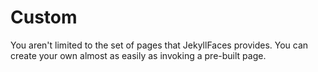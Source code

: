 # Custom

You aren't limited to the set of pages that JekyllFaces provides. You can create your own almost as easily as invoking a pre-built page.

<!-- 
A How-to article is an action-oriented type of document.
It explains how to perform a specific task or solve a problem, and usually contains a sequence of steps.
Start with a short introductory paragraph that explains what users will accomplish by following this procedure,
what they need to perform it for, or define the target audience of the doc.

    <note>
        <p><control>Highlight important information.</control></p>
        <p>
            You can change this element to <code>&lt;tip&gt;</code> or <code>&lt;warning&gt;</code>.
        </p>
    </note>

    <chapter title="Before you start" id="before">
        <p>It is good practice to list the prerequisites that are required or recommended.</p>

        <p>Make sure that:</p>

        <list>
            <li>First prerequisite</li>
            <li>Second prerequisite.</li>
        </list>
    </chapter>

    <chapter title="How to perform a task" id="how-to">
        <p>
            Avoid writing procedures that are longer than 5 steps to keep it simple.
            If the title of a procedure repeats the chapter title,
            consider dropping the 'title' attribute of the procedure.
        </p>

        <procedure title="How to title" id="steps-sequence">
            <step>
                <p>Step with a code block.</p>

                <code-block lang="plain text">
                    Hello, world!
                </code-block>
            </step>

            <step>
                Step with a <a href="https://www.jetbrains.com">link</a>.
            </step>

            <step>
                <p>Step with a list.</p>

                <list>
                    <li>
                        <p>List item.</p>
                    </li>
                    <li>
                        <p>List item.</p>
                    </li>
                    <li>
                        <p>List item.</p>
                    </li>
                </list>
            </step>
        </procedure>
    </chapter>
</topic>

-->